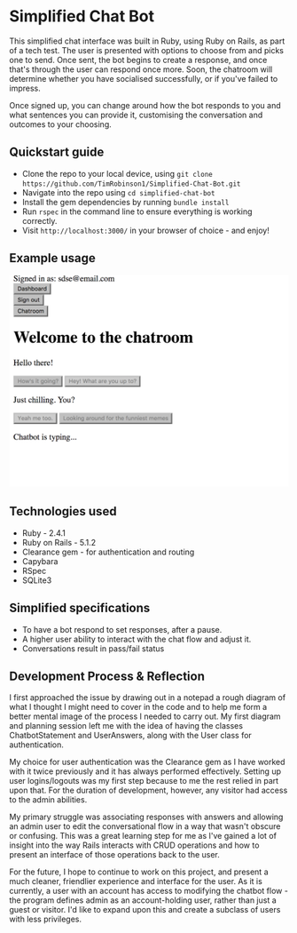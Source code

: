 Simplified Chat Bot
==============

This simplified chat interface was built in Ruby, using Ruby on Rails, as part of a tech test.
The user is presented with options to choose from and picks one to send. Once sent,
the bot begins to create a response, and once that's through the user can respond once more.
Soon, the chatroom will determine whether you have socialised successfully, or if you've
failed to impress.

Once signed up, you can change around how the bot responds to you and what sentences
you can provide it, customising the conversation and outcomes to your choosing.

Quickstart guide
---------------
* Clone the repo to your local device, using ```git clone https://github.com/TimRobinson1/Simplified-Chat-Bot.git```
* Navigate into the repo using ```cd simplified-chat-bot```
* Install the gem dependencies by running ```bundle install```
* Run ```rspec``` in the command line to ensure everything is working correctly.
* Visit ```http://localhost:3000/``` in your browser of choice - and enjoy!

Example usage
-------------
![Chat Example](example.png?raw=true "An Example conversation")

Technologies used
------------
* Ruby - 2.4.1
* Ruby on Rails - 5.1.2
* Clearance gem - for authentication and routing
* Capybara
* RSpec
* SQLite3

Simplified specifications
------------
* To have a bot respond to set responses, after a pause.
* A higher user ability to interact with the chat flow and adjust it.
* Conversations result in pass/fail status

Development Process & Reflection
-------------
I first approached the issue by drawing out in a notepad a rough diagram of what I thought I might
need to cover in the code and to help me form a better mental image of the process I needed to carry out.
My first diagram and planning session left me with the idea of having the classes ChatbotStatement and UserAnswers, along with the User class for authentication.

My choice for user authentication was the Clearance gem as I have worked with it twice previously and
it has always performed effectively.  Setting up user logins/logouts was my first step because to me the rest relied in part upon that.  For the duration of development, however, any visitor had access to the admin abilities.

My primary struggle was associating responses with answers and allowing an admin user to edit the conversational flow in a way that wasn't obscure or confusing.  This was a great learning step for me as I've gained a lot of insight into the way Rails interacts with CRUD operations and how to present an interface of those operations back to the user.

For the future, I hope to continue to work on this project, and present a much cleaner, friendlier experience and interface for the user.  As it is currently, a user with an account has access to modifying the chatbot flow - the program defines admin as an account-holding user, rather than just a guest or visitor. I'd like to expand upon this and create a subclass of users with less privileges.
